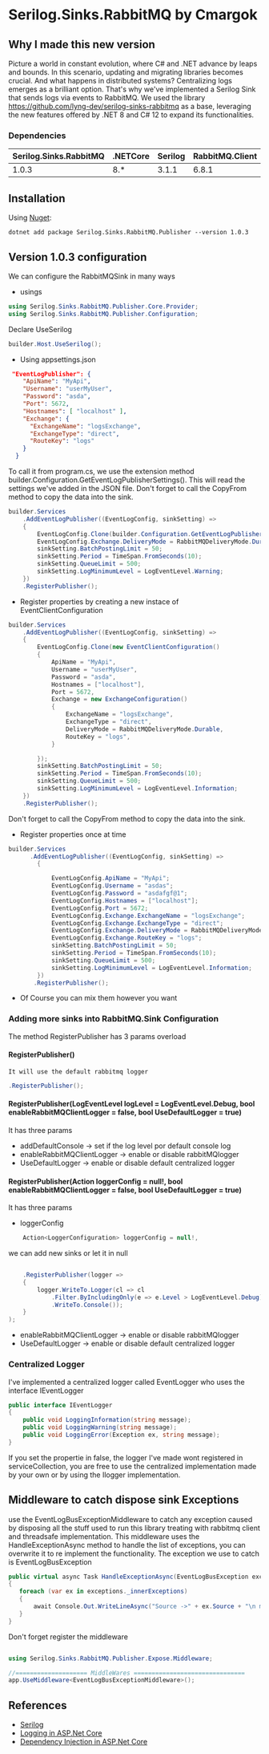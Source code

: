 # Serilog.Sinks.RabbitMQ by Cmargok

## Why I made this new version

Picture a world in constant evolution, where C# and .NET advance by leaps and bounds. In this scenario, updating and migrating libraries becomes crucial. And what happens in distributed systems? Centralizing logs emerges as a brilliant option. That's why we've implemented a Serilog Sink that sends logs via events to RabbitMQ. We used the library https://github.com/lyng-dev/serilog-sinks-rabbitmq as a base, leveraging the new features offered by .NET 8 and C# 12 to expand its functionalities.

### Dependencies

|Serilog.Sinks.RabbitMQ|.NETCore|Serilog|RabbitMQ.Client|Newtonsoft.Json|
|---|---|---|---|---|
|1.0.3|8.*|3.1.1|6.8.1|13.0.3|

## Installation

Using [Nuget](https://www.nuget.org/packages/Serilog.Sinks.RabbitMQ/):

```
dotnet add package Serilog.Sinks.RabbitMQ.Publisher --version 1.0.3
```
## Version 1.0.3 configuration

We can configure the RabbitMQSink in many ways

* usings 
```csharp
using Serilog.Sinks.RabbitMQ.Publisher.Core.Provider;
using Serilog.Sinks.RabbitMQ.Publisher.Configuration;
```

Declare UseSerilog
```csharp
builder.Host.UseSerilog();
```
* Using appsettings.json

```json
 "EventLogPublisher": {
    "ApiName": "MyApi",
    "Username": "userMyUser",
    "Password": "asda",
    "Port": 5672,
    "Hostnames": [ "localhost" ],
    "Exchange": {
      "ExchangeName": "logsExchange",
      "ExchangeType": "direct",
      "RouteKey": "logs"
    }
  }

```


To call it from program.cs, we use the extension method builder.Configuration.GetEventLogPublisherSettings(). This will read the settings we've added in the JSON file. Don't forget to call the CopyFrom method to copy the data into the sink.

```csharp
builder.Services
    .AddEventLogPublisher((EventLogConfig, sinkSetting) =>
    {
        EventLogConfig.Clone(builder.Configuration.GetEventLogPublisherSettings());
        EventLogConfig.Exchange.DeliveryMode = RabbitMQDeliveryMode.Durable;// this is the default value, its not mandatory
        sinkSetting.BatchPostingLimit = 50;
        sinkSetting.Period = TimeSpan.FromSeconds(10);
        sinkSetting.QueueLimit = 500;
        sinkSetting.LogMinimumLevel = LogEventLevel.Warning;
    })
    .RegisterPublisher();

```

* Register properties by creating a new instace of EventClientConfiguration


```csharp
builder.Services
    .AddEventLogPublisher((EventLogConfig, sinkSetting) =>
    {
        EventLogConfig.Clone(new EventClientConfiguration()
        {
            ApiName = "MyApi",
            Username = "userMyUser",
            Password = "asda",
            Hostnames = ["localhost"],
            Port = 5672,
            Exchange = new ExchangeConfiguration()
            {
                ExchangeName = "logsExchange",
                ExchangeType = "direct",
                DeliveryMode = RabbitMQDeliveryMode.Durable,
                RouteKey = "logs",
            }

        });
        sinkSetting.BatchPostingLimit = 50;
        sinkSetting.Period = TimeSpan.FromSeconds(10);
        sinkSetting.QueueLimit = 500;
        sinkSetting.LogMinimumLevel = LogEventLevel.Information;
    })
    .RegisterPublisher();

```
Don't forget to call the CopyFrom method to copy the data into the sink.

* Register properties once at time

```csharp
builder.Services
      .AddEventLogPublisher((EventLogConfig, sinkSetting) =>
        {

            EventLogConfig.ApiName = "MyApi";
            EventLogConfig.Username = "asdas";
            EventLogConfig.Password = "asdafgf@1";
            EventLogConfig.Hostnames = ["localhost"];
            EventLogConfig.Port = 5672;
            EventLogConfig.Exchange.ExchangeName = "logsExchange";
            EventLogConfig.Exchange.ExchangeType = "direct";
            EventLogConfig.Exchange.DeliveryMode = RabbitMQDeliveryMode.Durable;
            EventLogConfig.Exchange.RouteKey = "logs";
            sinkSetting.BatchPostingLimit = 50;
            sinkSetting.Period = TimeSpan.FromSeconds(10);
            sinkSetting.QueueLimit = 500;
            sinkSetting.LogMinimumLevel = LogEventLevel.Information;
        })
       .RegisterPublisher();

```

* Of Course you can mix them however you want

### Adding more sinks into RabbitMQ.Sink Configuration

The method RegisterPublisher has 3 params overload

#### RegisterPublisher()
    It will use the default rabbitmq logger
```csharp
.RegisterPublisher();
```  
#### RegisterPublisher(LogEventLevel logLevel = LogEventLevel.Debug, bool enableRabbitMQClientLogger = false, bool UseDefaultLogger = true)
It has three params
* addDefaultConsole 
  -> set if the log level por default console log
*  enableRabbitMQClientLogger 
    -> enable or disable rabbitMQlogger
* UseDefaultLogger 
    -> enable or disable default centralized logger

#### RegisterPublisher(Action<LoggerConfiguration> loggerConfig = null!, bool enableRabbitMQClientLogger = false, bool UseDefaultLogger = true) 

It has three params
* loggerConfig 
```csharp
    Action<LoggerConfiguration> loggerConfig = null!, 
```  
we can add new sinks or let it in null


```csharp

    .RegisterPublisher(logger =>
    {
        logger.WriteTo.Logger(cl => cl
            .Filter.ByIncludingOnly(e => e.Level > LogEventLevel.Debug)
            .WriteTo.Console());
    }
);  

```
*  enableRabbitMQClientLogger 
    -> enable or disable rabbitMQlogger
* UseDefaultLogger 
    -> enable or disable default centralized logger


### Centralized Logger 

I've implemented a centralized logger called EventLogger who uses the interface IEventLogger 
```csharp
public interface IEventLogger
{
    public void LoggingInformation(string message);
    public void LoggingWarning(string message);        
    public void LoggingError(Exception ex, string message);
}
```
If you set the propertie in false, the logger I've made wont registered in serviceCollection, you are free to use the centralized implementation made by your own or by using the Ilogger<T> implementation.

## Middleware to catch dispose sink Exceptions

use the EventLogBusExceptionMiddleware to catch any exception caused by disposing all the stuff used to run this library treating with rabbitmq client and threadsafe implementation. This middleware uses the HandleExceptionAsync method to handle the list of exceptions, you can overwrite it to re implement the functionality.
The exception we use to catch is EventLogBusException

```csharp
public virtual async Task HandleExceptionAsync(EventLogBusException exceptions)
{
   foreach (var ex in exceptions._innerExceptions)
   {
       await Console.Out.WriteLineAsync("Source ->" + ex.Source + "\n message -> " + ex.Message);
   }
}
```

Don't forget register the middleware
```csharp

using Serilog.Sinks.RabbitMQ.Publisher.Expose.Middleware;

//==================== MiddleWares ===============================
app.UseMiddleware<EventLogBusExceptionMiddleware>();
```

## References

- [Serilog](https://serilog.net/)
- [Logging in ASP.Net Core](https://docs.microsoft.com/en-us/aspnet/core/fundamentals/logging)
- [Dependency Injection in ASP.Net Core](https://docs.microsoft.com/en-us/aspnet/core/fundamentals/dependency-injection)